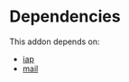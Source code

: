 # Dependencies

This addon depends on:

- [iap](../../odoo-bringout-oca-ocb-iap)
- [mail](../../odoo-bringout-oca-ocb-mail)
